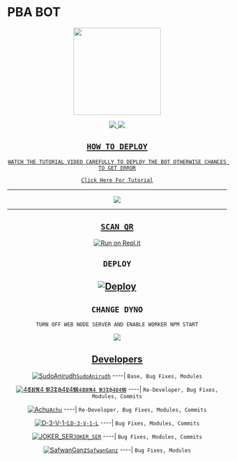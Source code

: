 
# PBA BOT

<div align="center">
  <img border-radius: 15px src="https://telegra.ph/PBA-BOT-03-10-2" width="200" height="200"/>

<p align="center">
  <a href="https://chat.whatsapp.com/LhVZI1PeWCEF6cMx7CQCfW"><img src="https://img.shields.io/badge/WhatsApp-25D366?style=for-the-badge&logo=whatsapp&logoColor=white" /> 
  <a href="https://wa.me/917560831917"><img src="https://img.shields.io/badge/WhatsApp-25D366?style=for-the-badge&logo=whatsapp&logoColor=white" />
</p>


## ```HOW TO DEPLOY```
`WATCH THE TUTORIAL VIDEO CAREFULLY TO DEPLOY THE BOT OTHERWISE CHANCES TO GET ERROR`

[`Click Here For Tutorial`](https://youtu.be/bb2YfTT4Hv4)

----------

<p align="center">
  <a href="https://youtu.be/bb2YfTT4Hv4"><img src="https://telegra.ph/file/1b06aa3851c72d40f7a8f.jpg" />
</p>

-------


## `SCAN QR`

[![Run on Repl.it](https://repl.it/badge/github/quiec/whatsAlfa)](https://replit.com/@phaticusthiccy/WhatsAsena-QR)

## `DEPLOY`


[![Deploy](https://www.herokucdn.com/deploy/button.svg)](https://heroku.com/deploy?template=https://github.com/Asura-vethalam/PBA-BOT-V2.git) 
----------


## `CHANGE DYNO`

`TURN OFF WEB NODE SERVER AND ENABLE WORKER NPM START`

<p align="center">
  <a href="https://github.com/Adithyan-Kochi"><img src="https://i.imgur.com/aSw2GKZ.jpeg" />
</p>


## Developers
  <div align="center">
  
  [![SudoAnirudh](https://telegra.ph/file/b75e00136978ddd1aa558.jpg)](https://github.com/SudoAnirudh)[`SudoAnirudh`](https://github.com/SudoAnirudh)
----|
   `Base, Bug Fixes, Modules`

  [![4𝕾𝖀𝕽4 𝖁3𝕿𝕳4𝕷4𝕸](https://i.imgur.com/0eDfjxn.jpeg)](https://github.com/Adithyan-Kochi)[`4𝕾𝖀𝕽4 𝖁3𝕿𝕳4𝕷4𝕸`](https://github.com/Adithyan-Kochi)
----|
   `Re-Developer, Bug Fixes, Modules, Commits`

   [![Achu](https://i.imgur.com/sKzm7EK.jpeg)](https://github.com/Adithyan-Kochi)[`Achu`](https://github.com/Adithyan-Kochi)
----|
   `Re-Developer, Bug Fixes, Modules, Commits`

   [![D-3-V-1-L](https://i.imgur.com/CqEfYef.jpeg)](https://github.com/D-3-V-1-L)[`D-3-V-1-L`](https://github.com/D-3-V-1-L)
----|
   `Bug Fixes, Modules, Commits`

[![JOKER_SER](https://telegra.ph/file/360ff7e7ca78006e5f8ad.jpg)](https://github.com/JOKER_SER)[`JOKER_SER`](https://github.com/JOKER_SER)
----|
   `Bug Fixes, Modules, Commits`

[![SafwanGanz](https://telegra.ph/file/600e12ac7fbd5e766716c.jpg)](https://github.com/SafwanGanz)[`SafwanGanz`](https://github.com/SafwanGanz)
----|
   `Bug Fixes, Modules`


                                  
  </div










































  



























